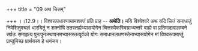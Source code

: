+++
title = "09 अथ चित्तम्"

+++
।।12.9।। विश्वरूपधारणायामशक्तं प्रति प्राह -- **अथेति।** मयि विश्वेश्वरे
अथ यदि चित्तं समाधातुं निवेशितुमचलं धारयितुं न शक्नोषि
ततस्तर्ह्यभ्यासयोगेन चित्तस्यैकस्मिन्नाभ्यन्तरे बाह्ये वा
प्रतिमादावालम्बने सर्वतः समाहृत्य पुनःपुनःस्थापनमभ्यासस्तत्पूर्वको योगः
समाधानलक्षणस्तेनाभ्यासयोगेन मां विश्वरूपमाप्तुं प्राप्तुमिच्छ
प्रार्थयस्व हे धनंजय।
